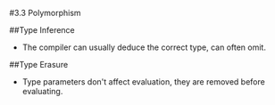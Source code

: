 #3.3 Polymorphism

##Type Inference
- The compiler can usually deduce the correct type, can often omit.

##Type Erasure
- Type parameters don't affect evaluation, they are removed before evaluating.